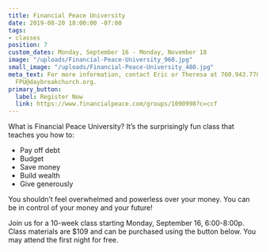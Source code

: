 ```yaml
---
title: Financial Peace University
date: 2019-08-20 18:00:00 -07:00
tags:
- classes
position: 7
custom_dates: Monday, September 16 - Monday, November 18
image: "/uploads/Financial-Peace-University_960.jpg"
small_image: "/uploads/Financial-Peace-University_480.jpg"
meta_text: For more information, contact Eric or Theresa at 760.943.7780 or email
  FPU@daybreakchurch.org.
primary_button:
  label: Register Now
  link: https://www.financialpeace.com/groups/1090998?c=ccf
---
```


What is Financial Peace University?
It’s the surprisingly fun class that teaches you how to:

* Pay off debt
* Budget
* Save money
* Build wealth
* Give generously

You shouldn’t feel overwhelmed and powerless over your money. You can be in control of your money and your future!

Join us for a 10-week class starting Monday, September 16, 6:00-8:00p. Class materials are $109 and can be purchased using the button below. You may attend the first night for free.